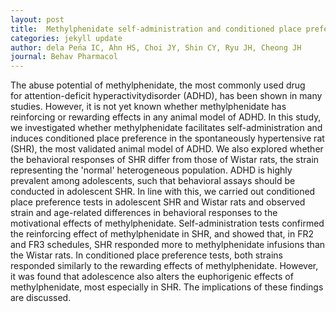 ```yaml
---
layout: post
title:  Methylphenidate self-administration and conditioned place preference in an animal model of attention-deficit hyperactivity disorder the spontaneously hypertensive rat
categories: jekyll update
author: dela Peńa IC, Ahn HS, Choi JY, Shin CY, Ryu JH, Cheong JH
journal: Behav Pharmacol
---
```


The abuse potential of methylphenidate, the most commonly used drug for attention-deficit hyperactivitydisorder (ADHD), has been shown in many studies. However, it is not yet known whether methylphenidate has reinforcing or rewarding effects in any animal model of ADHD. In this study, we investigated whether methylphenidate facilitates self-administration and induces conditioned place preference in the spontaneously hypertensive rat (SHR), the most validated animal model of ADHD. We also explored whether the behavioral responses of SHR differ from those of Wistar rats, the strain representing the 'normal' heterogeneous population. ADHD is highly prevalent among adolescents, such that behavioral assays should be conducted in adolescent SHR. In line with this, we carried out conditioned place preference tests in adolescent SHR and Wistar rats and observed strain and age-related differences in behavioral responses to the motivational effects of methylphenidate. Self-administration tests confirmed the reinforcing effect of methylphenidate in SHR, and showed that, in FR2 and FR3 schedules, SHR responded more to methylphenidate infusions than the Wistar rats. In conditioned place preference tests, both strains responded similarly to the rewarding effects of methylphenidate. However, it was found that adolescence also alters the euphorigenic effects of methylphenidate, most especially in SHR. The implications of these findings are discussed.